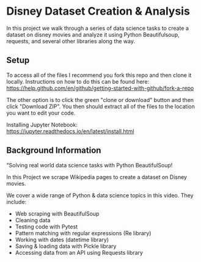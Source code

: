 # Disney Dataset Creation & Analysis

In this project we walk through a series of data science tasks to create a dataset on disney movies and analyze it using Python Beautifulsoup, requests, and several other libraries along the way.

## Setup

To access all of the files I recommend you fork this repo and then clone it locally. Instructions on how to do this can be found here: https://help.github.com/en/github/getting-started-with-github/fork-a-repo

The other option is to click the green "clone or download" button and then click "Download ZIP". You then should extract all of the files to the location you want to edit your code.

Installing Jupyter Notebook: https://jupyter.readthedocs.io/en/latest/install.html

## Background Information

"Solving real world data science tasks with Python BeautifulSoup!

In this Project we scrape Wikipedia pages to create a dataset on Disney movies. 

We cover a wide range of Python & data science topics in this video. They include:
- Web scraping with BeautifulSoup
- Cleaning data
- Testing code with Pytest
- Pattern matching with regular expressions (Re library)
- Working with dates (datetime library)
- Saving & loading data with Pickle library
- Accessing data from an API using Requests library

